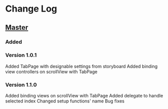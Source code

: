 # Change Log

## [Master](https://github.com/artsimonyan23/SwiftTabPager)
### Added

### Version 1.0.1

Added TabPage with designable settings from storyboard
Added binding view controllers on scrollView with TabPage

### Version 1.1.0

Added binding views on scrollView with TabPage
Added delegate to handle selected index
Changed setup functions' name
Bug fixes
